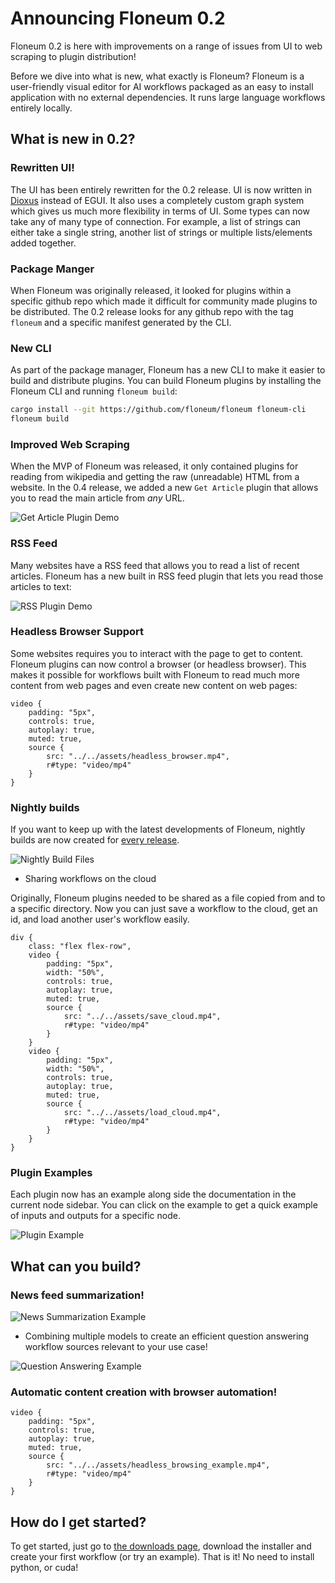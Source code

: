 # Announcing Floneum 0.2

Floneum 0.2 is here with improvements on a range of issues from UI to web scraping to plugin distribution!

Before we dive into what is new, what exactly is Floneum? Floneum is a user-friendly visual editor for AI workflows packaged as an easy to install application with no external dependencies. It runs large language workflows entirely locally.

## What is new in 0.2?

### Rewritten UI!

The UI has been entirely rewritten for the 0.2 release. UI is now written in [Dioxus](https://github.com/DioxusLabs/dioxus) instead of EGUI. It also uses a completely custom graph system which gives us much more flexibility in terms of UI. Some types can now take any of many type of connection. For example, a list of strings can either take a single string, another list of strings or multiple lists/elements added together.

### Package Manger

When Floneum was originally released, it looked for plugins within a specific github repo which made it difficult for community made plugins to be distributed. The 0.2 release looks for any github repo with the tag `floneum` and a specific manifest generated by the CLI.

### New CLI

As part of the package manager, Floneum has a new CLI to make it easier to build and distribute plugins. You can build Floneum plugins by installing the Floneum CLI and running `floneum build`:

```sh
cargo install --git https://github.com/floneum/floneum floneum-cli
floneum build
```

### Improved Web Scraping

When the MVP of Floneum was released, it only contained plugins for reading from wikipedia and getting the raw (unreadable) HTML from a website. In the 0.4 release, we added a new `Get Article` plugin that allows you to read the main article from *any* URL.

![Get Article Plugin Demo](../../assets/get_article_demo.png)

### RSS Feed

Many websites have a RSS feed that allows you to read a list of recent articles. Floneum has a new built in RSS feed plugin that lets you read those articles to text:

![RSS Plugin Demo](../../assets/rss_demo.png)

### Headless Browser Support

Some websites requires you to interact with the page to get to content. Floneum plugins can now control a browser (or headless browser). This makes it possible for workflows built with Floneum to read much more content from web pages and even create new content on web pages:

```inject-dioxus
video {
    padding: "5px",
    controls: true,
    autoplay: true,
    muted: true,
    source {
        src: "../../assets/headless_browser.mp4",
        r#type: "video/mp4"
    }
}
```

### Nightly builds

If you want to keep up with the latest developments of Floneum, nightly builds are now created for [every release](https://github.com/floneum/floneum/actions/runs/6102318885).

![Nightly Build Files](../../assets/nightly_builds.png)

- Sharing workflows on the cloud

Originally, Floneum plugins needed to be shared as a file copied from and to a specific directory. Now you can just save a workflow to the cloud, get an id, and load another user's workflow easily.

```inject-dioxus
div {
    class: "flex flex-row",
    video {
        padding: "5px",
        width: "50%",
        controls: true,
        autoplay: true,
        muted: true,
        source {
            src: "../../assets/save_cloud.mp4",
            r#type: "video/mp4"
        }
    }
    video {
        padding: "5px",
        width: "50%",
        controls: true,
        autoplay: true,
        muted: true,
        source {
            src: "../../assets/load_cloud.mp4",
            r#type: "video/mp4"
        }
    }
}
```

### Plugin Examples

Each plugin now has an example along side the documentation in the current node sidebar. You can click on the example to get a quick example of inputs and outputs for a specific node.

![Plugin Example](../../assets/plugin_examples.png)

## What can you build?

### News feed summarization!

![News Summarization Example](../../assets/news_summary.png)

- Combining multiple models to create an efficient question answering workflow sources relevant to your use case!

![Question Answering Example](../../assets/question_answer_example.png)

### Automatic content creation with browser automation!

```inject-dioxus
video {
    padding: "5px",
    controls: true,
    autoplay: true,
    muted: true,
    source {
        src: "../../assets/headless_browsing_example.mp4",
        r#type: "video/mp4"
    }
}
```

## How do I get started?

To get started, just go to [the downloads page](https://github.com/floneum/floneum/releases/tag/v0.2.0), download the installer and create your first workflow (or try an example). That is it! No need to install python, or cuda!
